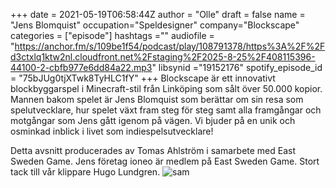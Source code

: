 +++ 
date = 2021-05-19T06:58:44Z
author = "Olle"
draft = false
name = "Jens Blomquist"
occupation="Speldesigner"
company="Blockscape"
categories = ["episode"]
hashtags =""
audiofile = "https://anchor.fm/s/109be1f54/podcast/play/108791378/https%3A%2F%2Fd3ctxlq1ktw2nl.cloudfront.net%2Fstaging%2F2025-8-25%2F408115396-44100-2-cbfb977e6dd84a22.mp3"
libsynid ="19152176"
spotify_episode_id = "75bJUg0tjXTwk8TyHLC1fY"
+++
Blockscape är ett innovativt blockbyggarspel i Minecraft-stil från Linköping som sålt över 50.000 kopior. Mannen bakom spelet är Jens Blomquist som berättar om sin resa som spelutvecklare, hur spelet växt fram steg för steg samt alla framgångar och motgångar som Jens gått igenom på vägen. Vi bjuder på en unik och osminkad inblick i livet som indiespelsutvecklare!

Detta avsnitt producerades av Tomas Ahlström i samarbete med East Sweden Game. Jens företag ioneo är medlem på East Sweden Game. Stort tack till vår klippare Hugo Lundgren.
![sam](/img/jesper.jpg)